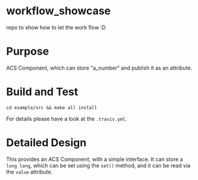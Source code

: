 # workflow_showcase
repo to show how to let the work flow :D

# Purpose

ACS Component, which can store “a_number“ and
publish it as an attribute.

# Build and Test

    cd example/src && make all install

For details please have a look at the `.travis.yml`.

# Detailed Design 

This provides an ACS Component, with a simple interface.
It can store a `long long`, which can be set using the `set()` method,
and it can be read via the `value` attribute.

